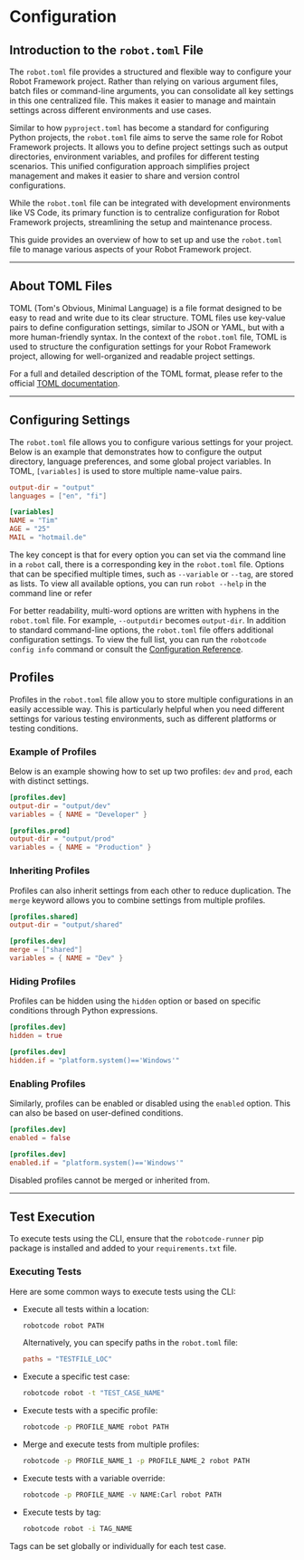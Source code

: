# Configuration

## Introduction to the `robot.toml` File

The `robot.toml` file provides a structured and flexible way to configure your Robot Framework project. Rather than relying on various argument files, batch files or command-line arguments, you can consolidate all key settings in this one centralized file. This makes it easier to manage and maintain settings across different environments and use cases.

Similar to how `pyproject.toml` has become a standard for configuring Python projects, the `robot.toml` file aims to serve the same role for Robot Framework projects. It allows you to define project settings such as output directories, environment variables, and profiles for different testing scenarios. This unified configuration approach simplifies project management and makes it easier to share and version control configurations.

While the `robot.toml` file can be integrated with development environments like VS Code, its primary function is to centralize configuration for Robot Framework projects, streamlining the setup and maintenance process.

This guide provides an overview of how to set up and use the `robot.toml` file to manage various aspects of your Robot Framework project.

---

## About TOML Files

TOML (Tom's Obvious, Minimal Language) is a file format designed to be easy to read and write due to its clear structure. TOML files use key-value pairs to define configuration settings, similar to JSON or YAML, but with a more human-friendly syntax. In the context of the `robot.toml` file, TOML is used to structure the configuration settings for your Robot Framework project, allowing for well-organized and readable project settings.

For a full and detailed description of the TOML format, please refer to the official [TOML documentation](https://toml.io/en/).

---

## Configuring Settings

The `robot.toml` file allows you to configure various settings for your project. Below is an example that demonstrates how to configure the output directory, language preferences, and some global project variables. In TOML, `[variables]` is used to store multiple name-value pairs.

```toml
output-dir = "output"
languages = ["en", "fi"]

[variables]
NAME = "Tim"
AGE = "25"
MAIL = "hotmail.de"
```

The key concept is that for every option you can set via the command line in a `robot` call, there is a corresponding key in the `robot.toml` file. Options that can be specified multiple times, such as `--variable` or `--tag`, are stored as lists. To view all available options, you can run `robot --help` in the command line or refer

For better readability, multi-word options are written with hyphens in the `robot.toml` file. For example, `--outputdir` becomes `output-dir`. In addition to standard command-line options, the `robot.toml` file offers additional configuration settings. To view the full list, you can run the `robotcode config info` command or consult the [Configuration Reference](../03_reference/config.md).


## Profiles

Profiles in the `robot.toml` file allow you to store multiple configurations in an easily accessible way. This is particularly helpful when you need different settings for various testing environments, such as different platforms or testing conditions.

### Example of Profiles

Below is an example showing how to set up two profiles: `dev` and `prod`, each with distinct settings.

```toml
[profiles.dev]
output-dir = "output/dev"
variables = { NAME = "Developer" }

[profiles.prod]
output-dir = "output/prod"
variables = { NAME = "Production" }
```

### Inheriting Profiles

Profiles can also inherit settings from each other to reduce duplication. The `merge` keyword allows you to combine settings from multiple profiles.

```toml
[profiles.shared]
output-dir = "output/shared"

[profiles.dev]
merge = ["shared"]
variables = { NAME = "Dev" }
```

### Hiding Profiles

Profiles can be hidden using the `hidden` option or based on specific conditions through Python expressions.

```toml
[profiles.dev]
hidden = true

[profiles.dev]
hidden.if = "platform.system()=='Windows'"
```

### Enabling Profiles

Similarly, profiles can be enabled or disabled using the `enabled` option. This can also be based on user-defined conditions.

```toml
[profiles.dev]
enabled = false

[profiles.dev]
enabled.if = "platform.system()=='Windows'"
```

Disabled profiles cannot be merged or inherited from.

---

## Test Execution

To execute tests using the CLI, ensure that the `robotcode-runner` pip package is installed and added to your `requirements.txt` file.

### Executing Tests

Here are some common ways to execute tests using the CLI:

- Execute all tests within a location:
  ```bash
  robotcode robot PATH
  ```
  Alternatively, you can specify paths in the `robot.toml` file:
  ```toml
  paths = "TESTFILE_LOC"
  ```

- Execute a specific test case:
  ```bash
  robotcode robot -t "TEST_CASE_NAME"
  ```

- Execute tests with a specific profile:
  ```bash
  robotcode -p PROFILE_NAME robot PATH
  ```

- Merge and execute tests from multiple profiles:
  ```bash
  robotcode -p PROFILE_NAME_1 -p PROFILE_NAME_2 robot PATH
  ```

- Execute tests with a variable override:
  ```bash
  robotcode -p PROFILE_NAME -v NAME:Carl robot PATH
  ```

- Execute tests by tag:
  ```bash
  robotcode robot -i TAG_NAME
  ```

Tags can be set globally or individually for each test case.
